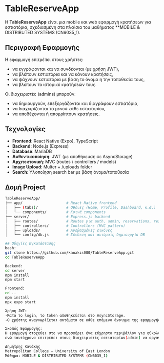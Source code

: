 # TableReserveApp 

Η **TableReserveApp** είναι μια mobile και web εφαρμογή κρατήσεων για εστιατόρια, σχεδιασμένη στα πλαίσια του μαθήματος **MOBILE & DISTRIBUTED SYSTEMS (CN6035_1).

##  Περιγραφή Εφαρμογής

Η εφαρμογή επιτρέπει στους χρήστες:
- να εγγράφονται και να συνδέονται (με χρήση JWT),
- να βλέπουν εστιατόρια και να κάνουν κρατήσεις,
- να ψάχνουν εστιατόρια με βάση το όνομα η την τοποθεσία τους,
- να βλέπουν το ιστορικό κρατήσεών τους.

Οι διαχειριστές (admins) μπορούν:
- να δημιουργούν, επεξεργάζονται και διαγράφουν εστιατόρια,
- να διαχειρίζονται το μενού κάθε εστιατορίου,
- να αποδέχονται ή απορρίπτουν κρατήσεις.

##  Τεχνολογίες

- **Frontend**: React Native (Expo), TypeScript
- **Backend**: Node.js (Express)
- **Database**: MariaDB
- **Αυθεντικοποίηση**: JWT (με αποθήκευση σε AsyncStorage)
- **Αρχιτεκτονική**: MVC (routes / controllers / models)
- **Image Upload**: Multer + /uploads folder
- **Search**: Υλοποίηση search bar με βάση όνομα/τοποθεσία

##  Δομή Project

```bash
TableReserveApp/
├── app/                    # React Native frontend
│   ├── (tabs)/             # Οθόνες (Home, Profile, Dashboard, κ.ά.)
│   └── components/         # Κοινά components
├── server/                 # Express.js backend
│   ├── routes/             # Routes για auth, admin, reservations, restaurants
│   ├── controllers/        # Controllers (MVC pattern)
│   ├── uploads/            # Ανεβασμένες εικόνες
│   └── config/db.js        # Σύνδεση και αυτόματη δημιουργία DB

## Οδηγίες Εγκατάστασης
bash:
git clone https://github.com/kanakis000/TableReserveApp.git
cd TableReserveApp

Backend:
cd server
npm install
npm start

Frontend:
cd ..
npm install
npx expo start

Χρήση JWT:
-Κατά το login, το token αποθηκεύεται στο AsyncStorage.
-Ο χρήστης αναγνωρίζεται αυτόματα σε κάθε επόμενο άνοιγμα της εφαρμογής.

Σκοπός Εφαρμογής:
Η εφαρμογή στοχεύει στο να προσφέρει ένα εύχρηστο περιβάλλον για εύκολες και γρήγορες κρατήσεις τραπεζιών,
ενώ ταυτόχρονα επιτρέπει στους διαχειριστές εστιατορίων(admin) να οργανώνουν τις κρατήσεις και τα μενού τους.

Δημήτρης Κανάκης
Metropolitan College — University of East London
Μάθημα: MOBILE & DISTRIBUTED SYSTEMS (CN6035_1)








